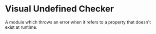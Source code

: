  Visual Undefined Checker
================================================================================
A module which throws an error when it refers to a property that doesn't exist at runtime.


